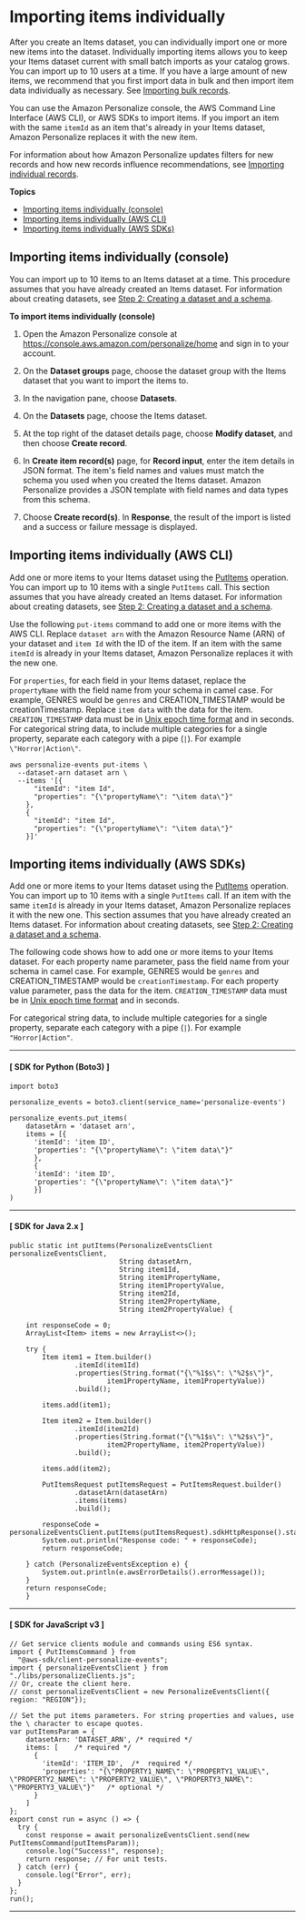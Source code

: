 # Importing items individually<a name="importing-items"></a>

After you create an Items dataset, you can individually import one or more new items into the dataset\. Individually importing items allows you to keep your Items dataset current with small batch imports as your catalog grows\. You can import up to 10 users at a time\. If you have a large amount of new items, we recommend that you first import data in bulk and then import item data individually as necessary\. See [Importing bulk records](bulk-data-import.md)\.

You can use the Amazon Personalize console, the AWS Command Line Interface \(AWS CLI\), or AWS SDKs to import items\. If you import an item with the same `itemId` as an item that's already in your Items dataset, Amazon Personalize replaces it with the new item\.

 For information about how Amazon Personalize updates filters for new records and how new records influence recommendations, see [Importing individual records](incremental-data-updates.md)\. 

**Topics**
+ [Importing items individually \(console\)](#importing-items-console)
+ [Importing items individually \(AWS CLI\)](#importing-items-cli)
+ [Importing items individually \(AWS SDKs\)](#importing-items-cli-sdk)

## Importing items individually \(console\)<a name="importing-items-console"></a>

You can import up to 10 items to an Items dataset at a time\. This procedure assumes that you have already created an Items dataset\. For information about creating datasets, see [Step 2: Creating a dataset and a schema](data-prep-creating-datasets.md)\.

**To import items individually \(console\)**

1. Open the Amazon Personalize console at [https://console\.aws\.amazon\.com/personalize/home](https://console.aws.amazon.com/personalize/home) and sign in to your account\.

1. On the **Dataset groups** page, choose the dataset group with the Items dataset that you want to import the items to\. 

1. In the navigation pane, choose **Datasets**\. 

1. On the **Datasets** page, choose the Items dataset\. 

1. At the top right of the dataset details page, choose **Modify dataset**, and then choose **Create record**\. 

1. In **Create item record\(s\)** page, for **Record input**, enter the item details in JSON format\. The item's field names and values must match the schema you used when you created the Items dataset\. Amazon Personalize provides a JSON template with field names and data types from this schema\.

1. Choose **Create record\(s\)**\. In **Response**, the result of the import is listed and a success or failure message is displayed\.

## Importing items individually \(AWS CLI\)<a name="importing-items-cli"></a>

Add one or more items to your Items dataset using the [PutItems](API_UBS_PutItems.md) operation\. You can import up to 10 items with a single `PutItems` call\. This section assumes that you have already created an Items dataset\. For information about creating datasets, see [Step 2: Creating a dataset and a schema](data-prep-creating-datasets.md)\.

Use the following `put-items` command to add one or more items with the AWS CLI\. Replace `dataset arn` with the Amazon Resource Name \(ARN\) of your dataset and `item Id` with the ID of the item\. If an item with the same `itemId` is already in your Items dataset, Amazon Personalize replaces it with the new one\.

For `properties`, for each field in your Items dataset, replace the `propertyName` with the field name from your schema in camel case\. For example, GENRES would be `genres` and CREATION\_TIMESTAMP would be creationTimestamp\. Replace `item data` with the data for the item\. `CREATION_TIMESTAMP` data must be in [Unix epoch time format](data-prep-formatting.md#timestamp-data) and in seconds\. For categorical string data, to include multiple categories for a single property, separate each category with a pipe \(`|`\)\. For example `\"Horror|Action\"`\.

```
aws personalize-events put-items \
  --dataset-arn dataset arn \
  --items '[{
      "itemId": "item Id", 
      "properties": "{\"propertyName\": "\item data\"}" 
    }, 
    {
      "itemId": "item Id", 
      "properties": "{\"propertyName\": "\item data\"}" 
    }]'
```

## Importing items individually \(AWS SDKs\)<a name="importing-items-cli-sdk"></a>

Add one or more items to your Items dataset using the [PutItems](API_UBS_PutItems.md) operation\. You can import up to 10 items with a single `PutItems` call\. If an item with the same `itemId` is already in your Items dataset, Amazon Personalize replaces it with the new one\. This section assumes that you have already created an Items dataset\. For information about creating datasets, see [Step 2: Creating a dataset and a schema](data-prep-creating-datasets.md)\.

 The following code shows how to add one or more items to your Items dataset\. For each property name parameter, pass the field name from your schema in camel case\. For example, GENRES would be `genres` and CREATION\_TIMESTAMP would be `creationTimestamp`\. For each property value parameter, pass the data for the item\. `CREATION_TIMESTAMP` data must be in [Unix epoch time format](data-prep-formatting.md#timestamp-data) and in seconds\. 

For categorical string data, to include multiple categories for a single property, separate each category with a pipe \(`|`\)\. For example `"Horror|Action"`\.

------
#### [ SDK for Python \(Boto3\) ]

```
import boto3

personalize_events = boto3.client(service_name='personalize-events')

personalize_events.put_items(
    datasetArn = 'dataset arn',
    items = [{
      'itemId': 'item ID',
      'properties': "{\"propertyName\": \"item data\"}"   
      },
      {
      'itemId': 'item ID',
      'properties': "{\"propertyName\": \"item data\"}"   
      }]
)
```

------
#### [ SDK for Java 2\.x ]

```
public static int putItems(PersonalizeEventsClient personalizeEventsClient,
                           String datasetArn,
                           String item1Id,
                           String item1PropertyName,
                           String item1PropertyValue,
                           String item2Id,
                           String item2PropertyName,
                           String item2PropertyValue) {

    int responseCode = 0;
    ArrayList<Item> items = new ArrayList<>();

    try {
        Item item1 = Item.builder()
                .itemId(item1Id)
                .properties(String.format("{\"%1$s\": \"%2$s\"}",
                        item1PropertyName, item1PropertyValue))
                .build();

        items.add(item1);

        Item item2 = Item.builder()
                .itemId(item2Id)
                .properties(String.format("{\"%1$s\": \"%2$s\"}",
                        item2PropertyName, item2PropertyValue))
                .build();

        items.add(item2);

        PutItemsRequest putItemsRequest = PutItemsRequest.builder()
                .datasetArn(datasetArn)
                .items(items)
                .build();

        responseCode = personalizeEventsClient.putItems(putItemsRequest).sdkHttpResponse().statusCode();
        System.out.println("Response code: " + responseCode);
        return responseCode;

    } catch (PersonalizeEventsException e) {
        System.out.println(e.awsErrorDetails().errorMessage());
    }
    return responseCode;
    }
```

------
#### [ SDK for JavaScript v3 ]

```
// Get service clients module and commands using ES6 syntax.
import { PutItemsCommand } from
  "@aws-sdk/client-personalize-events";
import { personalizeEventsClient } from "./libs/personalizeClients.js";
// Or, create the client here.
// const personalizeEventsClient = new PersonalizeEventsClient({ region: "REGION"});

// Set the put items parameters. For string properties and values, use the \ character to escape quotes.
var putItemsParam = {
    datasetArn: 'DATASET_ARN', /* required */
    items: [    /* required */
      {
        'itemId': 'ITEM_ID',  /*  required */
        'properties': "{\"PROPERTY1_NAME\": \"PROPERTY1_VALUE\", \"PROPERTY2_NAME\": \"PROPERTY2_VALUE\", \"PROPERTY3_NAME\": \"PROPERTY3_VALUE\"}"   /* optional */
      }
    ]
};
export const run = async () => {
  try {
    const response = await personalizeEventsClient.send(new PutItemsCommand(putItemsParam));
    console.log("Success!", response);
    return response; // For unit tests.
  } catch (err) {
    console.log("Error", err);
  }
};
run();
```

------